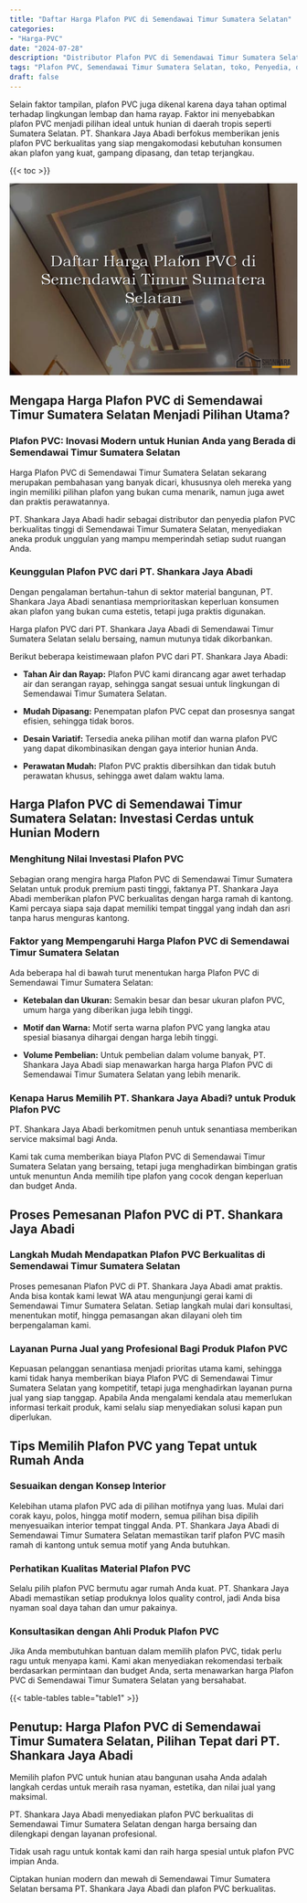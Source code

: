 ```yaml
---
title: "Daftar Harga Plafon PVC di Semendawai Timur Sumatera Selatan"
categories: 
- "Harga-PVC"
date: "2024-07-28"
description: "Distributor Plafon PVC di Semendawai Timur Sumatera Selatan untuk hunian, perkantoran, dan toko. Panel terbaik, beragam motif, pilihan warna menarik, dengan jasa pemasangan dikerjakan oleh tim profesional serta kepastian resmi!|Servis penjualan Plafon PVC di Semendawai Timur Sumatera Selatan bagi keperluan hunian, office, atau ritel, beserta material unggulan dan penempatan oleh tim profesional serta kepastian resmi.|Solusi Plafon PVC di Semendawai Timur Sumatera Selatan yang andal bagi tempat tinggal, kantor, serta ritel, bersama panel berkualitas dan instalasi oleh tim ahli dan garansi resmi.|Penjualan Plafon PVC di Semendawai Timur Sumatera Selatan untuk hunian, kantor, dan toko, beserta produk berkualitas dan pemasangan dikerjakan oleh tim profesional, dilengkapi beserta jaminan resmi.}"
tags: "Plafon PVC, Semendawai Timur Sumatera Selatan, toko, Penyedia, distributor"
draft: false
---
```


Selain faktor tampilan, plafon PVC juga dikenal karena daya tahan optimal terhadap lingkungan lembap dan hama rayap. Faktor ini menyebabkan plafon PVC menjadi pilihan ideal untuk hunian di daerah tropis seperti Sumatera Selatan. PT. Shankara Jaya Abadi berfokus memberikan jenis plafon PVC berkualitas yang siap mengakomodasi kebutuhan konsumen akan plafon yang kuat, gampang dipasang, dan tetap terjangkau.

{{< toc >}}

![Daftar Harga Plafon PVC di Semendawai Timur Sumatera Selatan](/images/Harga-PVC/Daftar-Harga-Plafon-PVC-di-Semendawai-Timur-Sumatera-Selatan.png)


## Mengapa Harga Plafon PVC di Semendawai Timur Sumatera Selatan Menjadi Pilihan Utama?

### Plafon PVC: Inovasi Modern untuk Hunian Anda yang Berada di Semendawai Timur Sumatera Selatan

Harga Plafon PVC di Semendawai Timur Sumatera Selatan sekarang merupakan pembahasan yang banyak dicari, khususnya oleh mereka yang ingin memiliki pilihan plafon yang bukan cuma menarik, namun juga awet dan praktis perawatannya.

PT. Shankara Jaya Abadi hadir sebagai distributor dan penyedia plafon PVC berkualitas tinggi di Semendawai Timur Sumatera Selatan, menyediakan aneka produk unggulan yang mampu memperindah setiap sudut ruangan Anda.

### Keunggulan Plafon PVC dari PT. Shankara Jaya Abadi

Dengan pengalaman bertahun-tahun di sektor material bangunan, PT. Shankara Jaya Abadi senantiasa memprioritaskan keperluan konsumen akan plafon yang bukan cuma estetis, tetapi juga praktis digunakan.

Harga plafon PVC dari PT. Shankara Jaya Abadi di Semendawai Timur Sumatera Selatan selalu bersaing, namun mutunya tidak dikorbankan.

Berikut beberapa keistimewaan plafon PVC dari PT. Shankara Jaya Abadi:

- **Tahan Air dan Rayap:** Plafon PVC kami dirancang agar awet terhadap air dan serangan rayap, sehingga sangat sesuai untuk lingkungan di Semendawai Timur Sumatera Selatan.

- **Mudah Dipasang:** Penempatan plafon PVC cepat dan prosesnya sangat efisien, sehingga tidak boros.

- **Desain Variatif:** Tersedia aneka pilihan motif dan warna plafon PVC yang dapat dikombinasikan dengan gaya interior hunian Anda.

- **Perawatan Mudah:** Plafon PVC praktis dibersihkan dan tidak butuh perawatan khusus, sehingga awet dalam waktu lama.

## Harga Plafon PVC di Semendawai Timur Sumatera Selatan: Investasi Cerdas untuk Hunian Modern

### Menghitung Nilai Investasi Plafon PVC

Sebagian orang mengira harga Plafon PVC di Semendawai Timur Sumatera Selatan untuk produk premium pasti tinggi, faktanya PT. Shankara Jaya Abadi memberikan plafon PVC berkualitas dengan harga ramah di kantong. Kami percaya siapa saja dapat memiliki tempat tinggal yang indah dan asri tanpa harus menguras kantong.

### Faktor yang Mempengaruhi Harga Plafon PVC di Semendawai Timur Sumatera Selatan

Ada beberapa hal di bawah turut menentukan harga Plafon PVC di Semendawai Timur Sumatera Selatan:

- **Ketebalan dan Ukuran:** Semakin besar dan besar ukuran plafon PVC, umum harga yang diberikan juga lebih tinggi.

- **Motif dan Warna:** Motif serta warna plafon PVC yang langka atau spesial biasanya dihargai dengan harga lebih tinggi.

- **Volume Pembelian:** Untuk pembelian dalam volume banyak, PT. Shankara Jaya Abadi siap menawarkan harga harga Plafon PVC di Semendawai Timur Sumatera Selatan yang lebih menarik.

### Kenapa Harus Memilih PT. Shankara Jaya Abadi? untuk Produk Plafon PVC

PT. Shankara Jaya Abadi berkomitmen penuh untuk senantiasa memberikan service maksimal bagi Anda.

Kami tak cuma memberikan biaya Plafon PVC di Semendawai Timur Sumatera Selatan yang bersaing, tetapi juga menghadirkan bimbingan gratis untuk menuntun Anda memilih tipe plafon yang cocok dengan keperluan dan budget Anda.

## Proses Pemesanan Plafon PVC di PT. Shankara Jaya Abadi

### Langkah Mudah Mendapatkan Plafon PVC Berkualitas di Semendawai Timur Sumatera Selatan

Proses pemesanan Plafon PVC di PT. Shankara Jaya Abadi amat praktis. Anda bisa kontak kami lewat WA atau mengunjungi gerai kami di Semendawai Timur Sumatera Selatan. Setiap langkah mulai dari konsultasi, menentukan motif, hingga pemasangan akan dilayani oleh tim berpengalaman kami.

### Layanan Purna Jual yang Profesional Bagi Produk Plafon PVC

Kepuasan pelanggan senantiasa menjadi prioritas utama kami, sehingga kami tidak hanya memberikan biaya Plafon PVC di Semendawai Timur Sumatera Selatan yang kompetitif, tetapi juga menghadirkan layanan purna jual yang siap tanggap. Apabila Anda mengalami kendala atau memerlukan informasi terkait produk, kami selalu siap menyediakan solusi kapan pun diperlukan.

## Tips Memilih Plafon PVC yang Tepat untuk Rumah Anda

### Sesuaikan dengan Konsep Interior

Kelebihan utama plafon PVC ada di pilihan motifnya yang luas. Mulai dari corak kayu, polos, hingga motif modern, semua pilihan bisa dipilih menyesuaikan interior tempat tinggal Anda. PT. Shankara Jaya Abadi di Semendawai Timur Sumatera Selatan memastikan tarif plafon PVC masih ramah di kantong untuk semua motif yang Anda butuhkan.

### Perhatikan Kualitas Material Plafon PVC

Selalu pilih plafon PVC bermutu agar rumah Anda kuat. PT. Shankara Jaya Abadi memastikan setiap produknya lolos quality control, jadi Anda bisa nyaman soal daya tahan dan umur pakainya.

### Konsultasikan dengan Ahli Produk Plafon PVC

Jika Anda membutuhkan bantuan dalam memilih plafon PVC, tidak perlu ragu untuk menyapa kami. Kami akan menyediakan rekomendasi terbaik berdasarkan permintaan dan budget Anda, serta menawarkan harga Plafon PVC di Semendawai Timur Sumatera Selatan yang bersahabat.

{{< table-tables table="table1" >}}

## Penutup: Harga Plafon PVC di Semendawai Timur Sumatera Selatan, Pilihan Tepat dari PT. Shankara Jaya Abadi

Memilih plafon PVC untuk hunian atau bangunan usaha Anda adalah langkah cerdas untuk meraih rasa nyaman, estetika, dan nilai jual yang maksimal.

PT. Shankara Jaya Abadi menyediakan plafon PVC berkualitas di Semendawai Timur Sumatera Selatan dengan harga bersaing dan dilengkapi dengan layanan profesional.

Tidak usah ragu untuk kontak kami dan raih harga spesial untuk plafon PVC impian Anda.

Ciptakan hunian modern dan mewah di Semendawai Timur Sumatera Selatan bersama PT. Shankara Jaya Abadi dan plafon PVC berkualitas.